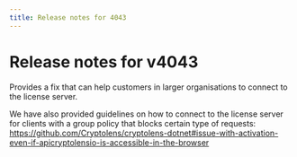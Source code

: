 ```yaml
---
title: Release notes for 4043
---
```


# Release notes for v4043

Provides a fix that can help customers in larger organisations to connect to the license server.

We have also provided guidelines on how to connect to the license server for clients with a group policy that blocks certain type of requests: https://github.com/Cryptolens/cryptolens-dotnet#issue-with-activation-even-if-apicryptolensio-is-accessible-in-the-browser